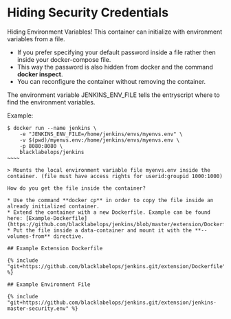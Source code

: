 # Hiding Security Credentials

Hiding Environment Variables! This container can initialize with environment variables from a file.

* If you prefer specifying your default password inside a file rather then inside your docker-compose file.
* This way the password is also hidden from docker and the command **docker inspect**.
* You can reconfigure the container without removing the container.

The environment variable JENKINS_ENV_FILE tells the entryscript where to find the environment variables.

Example:

~~~~~
$ docker run --name jenkins \
	-e "JENKINS_ENV_FILE=/home/jenkins/envs/myenvs.env" \
	-v $(pwd)/myenvs.env:/home/jenkins/envs/myenvs.env \
	-p 8080:8080 \
	blacklabelops/jenkins
~~~~

> Mounts the local environment variable file myenvs.env inside the container. (file must have access rights for userid:groupid 1000:1000)

How do you get the file inside the container?

* Use the command **docker cp** in order to copy the file inside an already initialized container.
* Extend the container with a new Dockerfile. Example can be found here: [Example-Dockerfile](https://github.com/blacklabelops/jenkins/blob/master/extension/Dockerfile)
* Put the file inside a data-container and mount it with the **--volumes-from** directive.

## Example Extension Dockerfile

{% include "git+https://github.com/blacklabelops/jenkins.git/extension/Dockerfile" %}

## Example Environment File

{% include "git+https://github.com/blacklabelops/jenkins.git/extension/jenkins-master-security.env" %}
